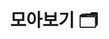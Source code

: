 ---
layout: "collection"
searchHidden: true
title: "모아보기 🗂️"
description: "공부하면서 정리한 것들 모아보기. 📒"
url: "/collection/"
summary: collection
useCategory: false # Priority 1
useTag: false # Priority 2
cover:
  hidden: false
menu:
  - title: "📄 Csharp"
    description: "Chsarp 학습하면서 정리한 글"
    url: "/categories/csharp/"
    cover:
      hidden: false
      image: "/logo/logo-csharp.png"
      alt: "csharp"
  - title: "📄 UX/UI"
    description: "UX/UI 학습하면서 정리한 글"
    url: "/categories/uxui/"
    cover:
      hidden: false
      image: "/logo/logo-uxui.jpg"
      alt: "uxui"
  - title: "📄 Unity"
    description: "Unity 학습하면서 정리한 글"
    url: "/categories/unity/"
    cover:
      hidden: false
      image: "/logo/logo-unity-01.png"
      alt: "unity"
      
  - title: "📄 Algorithm"
    description: "Unity 학습하면서 정리한 글"
    url: "/categories/algorithm/"
    cover:
      hidden: false
      image: "/logo/logo-algorithm.png"
      alt: "algorithm"

  - title: "📄 Git"
    description: "Git 학습하면서 정리한 글"
    url: "/categories/git/"
    cover:
      hidden: false
      image: "/logo/logo-git.png"
      alt: "git"    
---